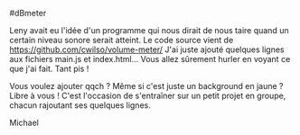 #dBmeter

Leny avait eu l'idée d'un programme qui nous dirait de nous taire quand un certain niveau sonore serait atteint.
Le code source vient de https://github.com/cwilso/volume-meter/
J'ai juste ajouté quelques lignes aux fichiers main.js et index.html...
Vous allez sûrement hurler en voyant ce que j'ai fait. Tant pis !



Vous voulez ajouter qqch ? Même si c'est juste un background en jaune ?
Libre à vous ! C'est l'occasion de s'entraîner sur un petit projet en groupe, chacun rajoutant ses quelques lignes.

Michael
